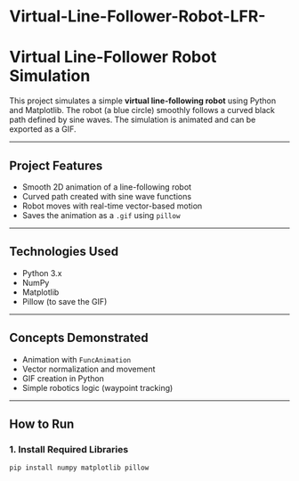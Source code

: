 # Virtual-Line-Follower-Robot-LFR-
# Virtual Line-Follower Robot Simulation

This project simulates a simple **virtual line-following robot** using Python and Matplotlib. The robot (a blue circle) smoothly follows a curved black path defined by sine waves. The simulation is animated and can be exported as a GIF.

---

## Project Features

- Smooth 2D animation of a line-following robot
- Curved path created with sine wave functions
- Robot moves with real-time vector-based motion
- Saves the animation as a `.gif` using `pillow`

---

## Technologies Used

- Python 3.x
- NumPy
- Matplotlib
- Pillow (to save the GIF)

---

## Concepts Demonstrated

- Animation with `FuncAnimation`
- Vector normalization and movement
- GIF creation in Python
- Simple robotics logic (waypoint tracking)

---

## How to Run

### 1. Install Required Libraries

```bash
pip install numpy matplotlib pillow
